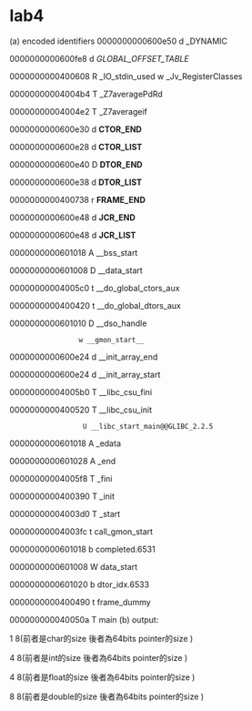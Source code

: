 # lab4
(a) encoded identifiers
0000000000600e50 d _DYNAMIC

0000000000600fe8 d _GLOBAL_OFFSET_TABLE_

0000000000400608 R _IO_stdin_used
                  w _Jv_RegisterClasses
                  
00000000004004b4 T _Z7averagePdRd

00000000004004e2 T _Z7averageif

0000000000600e30 d __CTOR_END__

0000000000600e28 d __CTOR_LIST__

0000000000600e40 D __DTOR_END__

0000000000600e38 d __DTOR_LIST__

0000000000400738 r __FRAME_END__

0000000000600e48 d __JCR_END__

0000000000600e48 d __JCR_LIST__

0000000000601018 A __bss_start

0000000000601008 D __data_start

00000000004005c0 t __do_global_ctors_aux

0000000000400420 t __do_global_dtors_aux

0000000000601010 D __dso_handle

                     w __gmon_start__
                     
0000000000600e24 d __init_array_end

0000000000600e24 d __init_array_start

00000000004005b0 T __libc_csu_fini

0000000000400520 T __libc_csu_init

                      U __libc_start_main@@GLIBC_2.2.5
                      
0000000000601018 A _edata

0000000000601028 A _end

00000000004005f8 T _fini

0000000000400390 T _init

00000000004003d0 T _start

00000000004003fc t call_gmon_start

0000000000601018 b completed.6531

0000000000601008 W data_start

0000000000601020 b dtor_idx.6533

0000000000400490 t frame_dummy

000000000040050a T main
(b)
output:

1 8(前者是char的size  後者為64bits pointer的size )

4 8(前者是int的size   後者為64bits pointer的size )

4 8(前者是float的size  後者為64bits pointer的size )

8 8(前者是double的size  後者為64bits pointer的size )
